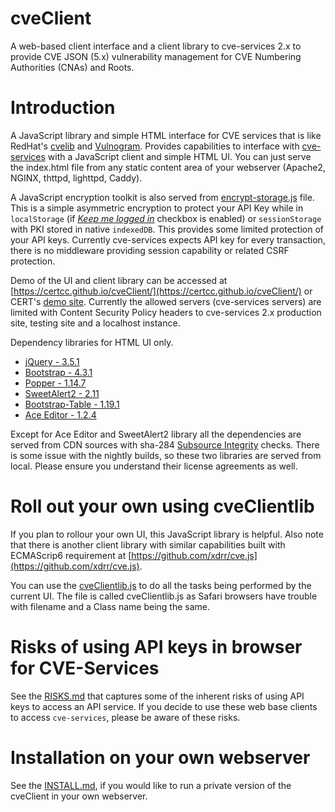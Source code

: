 # cveClient
A web-based client interface and a client library to cve-services 2.x to provide CVE JSON (5.x) vulnerability management for CVE Numbering Authorities (CNAs) and Roots.


# Introduction
A JavaScript library and simple HTML interface for CVE services that is like RedHat's [cvelib](https://github.com/RedHatProductSecurity/cvelib) and [Vulnogram](https://github.com/Vulnogram/Vulnogram).  Provides capabilities to interface with [cve-services](https://github.com/CVEProject/cve-services) with a JavaScript client and simple HTML UI. You can just serve the index.html file from any static content area of your webserver (Apache2, NGINX, thttpd, lighttpd, Caddy).

A JavaScript encryption toolkit is also served from [encrypt-storage.js](./encrypt-storage.js) file. This is a simple asymmetric encryption to protect your API Key while in `localStorage` (if <u>*Keep me logged in*</u> checkbox is enabled) or `sessionStorage` with PKI stored in native `indexedDB`. This provides some limited protection of your API keys.  Currently cve-services expects API key for every transaction, there is no middleware providing session capability or related CSRF protection.

Demo of the UI and client library can be accessed at [https://certcc.github.io/cveClient/](https://certcc.github.io/cveClient/) or CERT's [demo site](https://democert.org/cveClient). Currently the allowed servers (cve-services servers) are limited with Content Security Policy headers to cve-services 2.x  production site, testing site and a localhost instance.

Dependency libraries for HTML UI only.
* [jQuery - 3.5.1](https://jquery.com/)
* [Bootstrap - 4.3.1](https://getbootstrap.com/)
* [Popper - 1.14.7](https://popper.js.org/)
* [SweetAlert2 - 2.11](https://sweetalert2.github.io/)
* [Bootstrap-Table - 1.19.1](https://bootstrap-table.com/)
* [Ace Editor - 1.2.4](https://ace.c9.io/)

Except for Ace Editor and SweetAlert2 library all the dependencies are served from CDN sources with sha-284 [Subsource Integrity](https://developer.mozilla.org/en-US/docs/Web/Security/Subresource_Integrity) checks. There is some issue with the nightly builds, so these two libraries are served from local.  Please ensure you understand their license agreements as well.

# Roll out your own using cveClientlib
If you plan to rollour your own UI, this JavaScript library is helpful.  Also note that there is another client library with similar capabilities built with ECMAScrip6 requirement at [https://github.com/xdrr/cve.js](https://github.com/xdrr/cve.js).

You can use the [cveClientlib.js](./cveClientlib.js) to do all the tasks being performed by the current UI. The file is called cveClientlib.js as Safari browsers have trouble with filename and a Class name being the same.

# Risks of using API keys in browser for CVE-Services

See the [RISKS.md](./RISKS.md) that captures some of the inherent risks of using API keys to access an API service. If you decide to use these web base clients to access `cve-services`, please be aware of these risks.


# Installation on your own webserver

See the [INSTALL.md](./INSTALL.md), if you would like to run a private version of the cveClient in your own webserver.